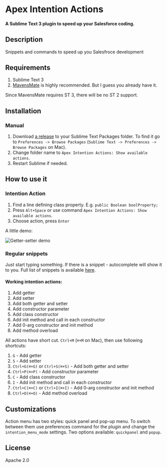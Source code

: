 # Apex Intention Actions
#### A Sublime Text 3 plugin to speed up your Salesforce coding.

## Description
Snippets and commands to speed up you Salesfroce development

## Requirements
1. Sublime Text 3
2. [MavensMate](http://mavensmate.com/ "MavensMate") is highly recommended. But I guess you already have it.

Since MavensMate requires ST 3, there will be no ST 2 support.

## Installation
### Manual

1. Download [a release](https://github.com/nchursin/ApexIntentionActions/releases "Releases page") to your Sublime Text Packages folder. To find it go to `Preferences -> Browse Packages` (`Sublime Text -> Preferences -> Browse Packages` on Mac).
2. Change folder name to `Apex Intention Actions: Show available actions`.
3. Restart Sublime if needed.

## How to use it

### Intention Action
1. Find a line defining class property. E.g.
```public Boolean boolProperty;```
2. Press `Alt+Space` or use command `Apex Intention Actions: Show available actions`.
3. Choose action, press `Enter`

A little demo:

![Getter-setter demo](https://github.com/nchursin/resources/blob/master/ApexIntentionActions/getter-setter.gif?raw=true)

### Regular snippets
Just start typing something. If there is a snippet - autocomplete will show it to you. Full list of snippets is available [here](https://github.com/nchursin/ApexIntentionActions/wiki/Snippets "Snippets").

#### Working intention actions:

1. Add getter
2. Add setter
3. Add both getter and setter
4. Add constructor parameter
5. Add class constructor
6. Add init method and call in each constructor
7. Add 0-arg constructor and init method
8. Add method overload

All actions have short cut. `Ctrl+M` (`⌘+M` on Mac), then use following shortcuts:
1. `G` - Add getter
2. `S` - Add setter
3. `Ctrl+G(⌘+G)` or `Ctrl+S(⌘+S)` - Add both getter and setter
4. `Ctrl+P(⌘+P)` - Add constructor parameter
5. `C` - Add class constructor
6. `I` - Add init method and call in each constructor
7. `Ctrl+C(⌘+C)` or `Ctrl+I(⌘+I)` - Add 0-arg constructor and init method
8. `Ctrl+O(⌘+O)` - Add method overload

## Customizations
Action menu has two styles: quick panel and pop-up menu.
To switch between them use preferences command for the plugin and change the `intention_menu_mode` settings. Two options available: `quickpanel` and `popup`.

## License

Apache 2.0